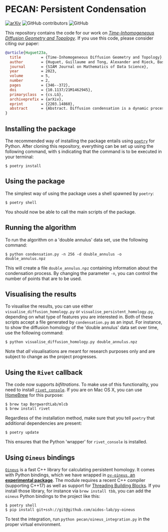 # PECAN: Persistent Condensation

[![arXiv](https://img.shields.io/badge/arXiv-2203.14860-b31b1b.svg)](https://arxiv.org/abs/2203.14860) ![GitHub contributors](https://img.shields.io/github/contributors/KrishnaswamyLab/PECAN) ![GitHub](https://img.shields.io/github/license/KrishnaswamyLab/PECAN)

This repository contains the code for our work on [*Time-Inhomogeneous
Diffusion Geometry and
Topology*](https://epubs.siam.org/doi/10.1137/21M1462945). If you use
this code, please consider citing our paper:

```bibtex
@article{Huguet23a,
  title         = {Time-Inhomogeneous Diffusion Geometry and Topology},
  author        = {Huguet, Guillaume and Tong, Alexander and Rieck, Bastian and Huang, Jessie and Kuchroo, Manik and Hirn, Matthew and Wolf, Guy and Krishnaswamy, Smita},
  journal       = {SIAM Journal on Mathematics of Data Science},
  year          = 2023,
  volume        = 5,
  number        = 2,
  pages         = {346--372},
  doi           = {10.1137/21M1462945},
  primaryclass  = {cs.LG},
  archiveprefix = {arXiv},
  eprint        = {2203.14860},
  abstract      = {Abstract. Diffusion condensation is a dynamic process that yields a sequence of multiscale data representations that aim to encode meaningful abstractions. It has proven effective for manifold learning, denoising, clustering, and visualization of high-dimensional data. Diffusion condensation is constructed as a time-inhomogeneous process where each step first computes a diffusion operator and then applies it to the data. We theoretically analyze the convergence and evolution of this process from geometric, spectral, and topological perspectives. From a geometric perspective, we obtain convergence bounds based on the smallest transition probability and the radius of the data, whereas from a spectral perspective, our bounds are based on the eigenspectrum of the diffusion kernel. Our spectral results are of particular interest since most of the literature on data diffusion is focused on homogeneous processes. From a topological perspective, we show that diffusion condensation generalizes centroid-based hierarchical clustering. We use this perspective to obtain a bound based on the number of data points, independent of their location. To understand the evolution of the data geometry beyond convergence, we use topological data analysis. We show that the condensation process itself defines an intrinsic condensation homology. We use this intrinsic topology, as well as the ambient persistent homology, of the condensation process to study how the data changes over diffusion time. We demonstrate both types of topological information in well-understood toy examples. Our work gives theoretical insight into the convergence of diffusion condensation and shows that it provides a link between topological and geometric data analysis.}
}
```

## Installing the package

The recommended way of installing the package entails using
[`poetry`](https://python-poetry.org/) for Python. After cloning this
repository, everything can be set up using the following command, with
`$` indicating that the command is to be executed in your terminal:

```
$ poetry install 
```

## Using the package

The simplest way of using the package uses a shell spawned by `poetry`:

```
$ poetry shell
```

You should now be able to call the main scripts of the package.

## Running the algorithm

To run the algorithm on a 'double annulus' data set, use the following
command:

```
$ python condensation.py -n 256 -d double_annulus -o double_annulus.npz
```

This will create a file `double_annulus.npz` containing information
about the condensation process. By changing the parameter `-n`, you
can control the number of points that are to be used.

## Visualising the results

To visualise the results, you can use either
`visualise_diffusion_homology.py` or `visualise_persistent_homology.py`,
depending on what type of features you are interested in. Both of these
scripts accept a file generated by `condensation.py` as an input. For
instance, to show the diffusion homology of the 'double annulus' data
set over time, use the following command:

```
$ python visualise_diffusion_homology.py double_annulus.npz
```

Note that *all* visualisations are meant for research purposes only and
are subject to change as the project progresses.

## Using the `Rivet` callback

The code now supports *bifiltrations*. To make use of this
functionality, you need to install [`rivet_console`](https://github.com/rivetTDA/rivet).
If you are on Mac OS X, you can use [HomeBrew](https://brew.sh) for this
purpose:

```
$ brew tap BorgwardtLab/mlcb
$ brew install rivet
```

Regardless of the installation method, make sure that you tell `poetry`
that additional dependencies are present:

```
$ poetry update
```

This ensures that the Python 'wrapper' for `rivet_console` is installed.

## Using `Oineus` bindings

[`Oineus`](https://github.com/anigmetov/oineus) is a fast C++ library for
calculating persistent homology. It comes with Python bindings, which
we have wrapped in [`py-oineus`, an **experimental package**](https://github.com/aidos-lab/py-oineus).
The module requires a recent C++ compiler (supporting C++17) as well as
support for [Threading Building Blocks](https://github.com/oneapi-src/oneTBB).
If you install those library, for instance via `brew install tbb`, you
can add the `oineus` Python bindings to the project like this:

```
$ poetry shell
$ pip install git+ssh://git@github.com/aidos-lab/py-oineus
```

To test the integration, run `python pecan/oineus_integration.py` in the
proper virtual environment.
